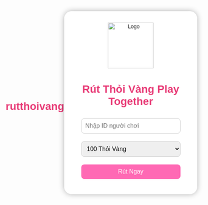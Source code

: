 # rutthoivang
<!DOCTYPE html><html lang="vi">
<head>
  <meta charset="UTF-8" />
  <meta name="viewport" content="width=device-width, initial-scale=1.0" />
  <title>Rút Thỏi Vàng - Play Together</title>
  <style>
    body {
      margin: 0;
      font-family: Arial, sans-serif;
      background: url('https://i.imgur.com/fR8XwXk.jpg') no-repeat center center fixed;
      background-size: cover;
      display: flex;
      justify-content: center;
      align-items: center;
      height: 100vh;
    }
    .container {
      background: rgba(255, 255, 255, 0.95);
      padding: 30px;
      border-radius: 20px;
      text-align: center;
      box-shadow: 0 0 15px rgba(0,0,0,0.3);
    }
    h1 {
      color: #e83c77;
      font-size: 28px;
    }
    input, select, button {
      width: 90%;
      padding: 10px;
      margin: 10px 0;
      font-size: 16px;
      border-radius: 8px;
      border: 1px solid #ccc;
    }
    button {
      background-color: #ff69b4;
      color: white;
      border: none;
      cursor: pointer;
    }
    .success {
      display: none;
      color: green;
      font-weight: bold;
      margin-top: 20px;
    }
  </style>
</head>
<body>
  <div class="container">
    <img src="https://i.imgur.com/UhAYPhU.png" alt="Logo" width="120">
    <h1>Rút Thỏi Vàng Play Together</h1>
    <input type="text" id="playerId" placeholder="Nhập ID người chơi">
    <select id="goldAmount">
      <option value="100">100 Thỏi Vàng</option>
      <option value="300">300 Thỏi Vàng</option>
      <option value="500">500 Thỏi Vàng</option>
      <option value="1000">1000 Thỏi Vàng</option>
    </select>
    <button onclick="withdrawGold()">Rút Ngay</button>
    <div class="success" id="successMsg">Đã rút thành công! Vào game kiểm tra hộp thư.</div>
  </div>
  <script>
    function withdrawGold() {
      const id = document.getElementById('playerId').value;
      if (!id) return alert('Vui lòng nhập ID người chơi!');
      document.getElementById('successMsg').style.display = 'none';
      alert('Đang xử lý...');
      setTimeout(() => {
        document.getElementById('successMsg').style.display = 'block';
      }, 2000);
    }
  </script>
</body>
</html>
